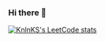 ### Hi there 👋


[![KnlnKS's LeetCode stats](https://leetcode-stats-six.vercel.app/api?username=enotjk&theme=dark)](https://github.com/KnlnKS/leetcode-stats)
<!--
**enotjk/enotjk** is a ✨ _special_ ✨ repository because its `README.md` (this file) appears on your GitHub profile.

Here are some ideas to get you started:

- 🔭 I’m currently working on ...
- 🌱 I’m currently learning ...
- 👯 I’m looking to collaborate on ...
- 🤔 I’m looking for help with ...
- 💬 Ask me about ...
- 📫 How to reach me: ...
- 😄 Pronouns: ...
- ⚡ Fun fact: ...
-->
